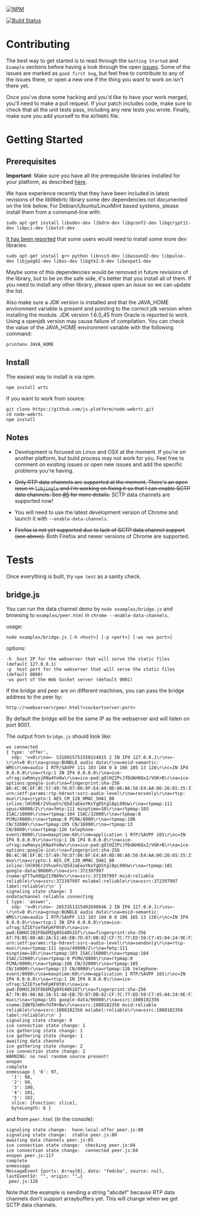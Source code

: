 [![NPM](https://nodei.co/npm/wrtc.png?downloads=true&stars=true)](https://nodei.co/npm/wrtc/)

[![Build Status](https://secure.travis-ci.org/js-platform/node-webrtc.png?branch=develop)](http://travis-ci.org/js-platform/node-webrtc)

# Contributing

The best way to get started is to read through the `Getting Started` and `Example` sections before having a look through the open [issues](https://github.com/modeswitch/node-webrtc/issues). Some of the issues are marked as `good first bug`, but feel free to contribute to any of the issues there, or open a new one if the thing you want to work on isn't there yet.

Once you've done some hacking and you'd like to have your work merged, you'll need to make a pull request. If your patch includes code, make sure to check that all the unit tests pass, including any new tests you wrote. Finally, make sure you add yourself to the `AUTHORS` file.

# Getting Started

## Prerequisites

**Important**: Make sure you have all the prerequisite libraries installed for your platform, as described [here](http://www.webrtc.org/reference/getting-started/prerequisite-sw).

We have experience recently that they have been included in latest revisions of the libWebrtc library some dev dependencies not documented on the link below. For Debian/Ubuntu/LinuxMint based systems, please install them from a command-line with:

````
sudo apt-get install libudev-dev libdrm-dev libgconf2-dev libgcrypt11-dev libpci-dev libxtst-dev
````

[It has been reported](https://github.com/js-platform/node-webrtc/pull/75#issuecomment-35166221) that some users would need to install some more dev libraries:

````
sudo apt-get install g++ python libnss3-dev libasound2-dev libpulse-dev libjpeg62-dev libxv-dev libgtk2.0-dev libexpat1-dev
````

Maybe some of this dependencies would be removed in future revisions of the library, but to be on the safe side, it's better that you install all of them. If you need to install any other library, please open an issue so we can update the list.

Also make sure a JDK version is installed and that the JAVA_HOME environment variable is present and pointing to the correct jdk version when installing the module. JDK version 1.6.0_45 from Oracle is reported to work. Using a openjdk version may cause failure of compilation. You can check the value of the JAVA_HOME environment variable with the following command:

````
printenv JAVA_HOME
````

## Install

The easiest way to install is via npm:

````
npm install wrtc
````

If you want to work from source:

````
git clone https://github.com/js-platform/node-webrtc.git
cd node-webrtc
npm install
````

## Notes

* Development is focused on Linux and OSX at the moment. If you're on another platform, but build process may not work for you. Feel free to comment on existing issues or open new issues and add the specific problems you're having.

* ~~Only RTP data channels are supported at the moment. There's an open issue in `libjingle` and I'm working on fixing it so that I can enable SCTP data channels. See [#5](https://github.com/modeswitch/node-webrtc/issues/5) for more details.~~ SCTP data channels are supported now!

* You will need to use the latest development version of Chrome and launch it with `--enable-data-channels`.

* ~~Firefox is not yet supported due to lack of SCTP data channel support (see above).~~ Both Firefox and newer versions of Chrome are supported.

# Tests

Once everything is built, try `npm test` as a sanity check.

## bridge.js
You can run the data channel demo by `node examples/bridge.js` and browsing to `examples/peer.html` in `chrome --enable-data-channels`.

usage:
````
node examples/bridge.js [-h <host>] [-p <port>] [-ws <ws port>]
````
options:
````
-h  host IP for the webserver that will serve the static files (default 127.0.0.1)
-p  host port for the webserver that will serve the static files (default 8080)
-ws port of the Web Socket server (default 9001)
````

If the bridge and peer are on different machines, you can pass the bridge address to the peer by: 
````
http://<webserver>/peer.html?<sockertserver:port>
````
By default the bridge will be the same IP as the webserver and will listen on port 9001.

The output from `bridge.js` should look like:
````
ws connected
{ type: 'offer',
  sdp: 'v=0\r\no=- 5318025751550154815 2 IN IP4 127.0.0.1\r\ns=-\r\nt=0 0\r\na=group:BUNDLE audio data\r\na=msid-semantic: WMS\r\nm=audio 1 RTP/SAVPF 111 103 104 0 8 106 105 13 126\r\nc=IN IP4 0.0.0.0\r\na=rtcp:1 IN IP4 0.0.0.0\r\na=ice-ufrag:swRmnysjKNa4Yo0w\r\na=ice-pwd:gOlHZ2PcJfDdAH6Qx2/VGK+B\r\na=ice-options:google-ice\r\na=fingerprint:sha-256 B6:4C:9E:EF:8C:57:49:70:D7:06:8F:E4:A9:8D:06:A6:56:E4:AA:06:26:65:35:37:44:88:94:5D:13:F8:39:EB\r\na=setup:actpass\r\na=mid:audio\r\na=extmap:1 urn:ietf:params:rtp-hdrext:ssrc-audio-level\r\na=recvonly\r\na=rtcp-mux\r\na=crypto:1 AES_CM_128_HMAC_SHA1_80 inline:lHlR9Er2VhuoFn/Q5dJaEeoYKxYgDStgl8pL99Uw\r\na=rtpmap:111 opus/48000/2\r\na=fmtp:111 minptime=10\r\na=rtpmap:103 ISAC/16000\r\na=rtpmap:104 ISAC/32000\r\na=rtpmap:0 PCMU/8000\r\na=rtpmap:8 PCMA/8000\r\na=rtpmap:106 CN/32000\r\na=rtpmap:105 CN/16000\r\na=rtpmap:13 CN/8000\r\na=rtpmap:126 telephone-event/8000\r\na=maxptime:60\r\nm=application 1 RTP/SAVPF 101\r\nc=IN IP4 0.0.0.0\r\na=rtcp:1 IN IP4 0.0.0.0\r\na=ice-ufrag:swRmnysjKNa4Yo0w\r\na=ice-pwd:gOlHZ2PcJfDdAH6Qx2/VGK+B\r\na=ice-options:google-ice\r\na=fingerprint:sha-256 B6:4C:9E:EF:8C:57:49:70:D7:06:8F:E4:A9:8D:06:A6:56:E4:AA:06:26:65:35:37:44:88:94:5D:13:F8:39:EB\r\na=setup:actpass\r\na=mid:data\r\na=sendrecv\r\nb=AS:30\r\na=rtcp-mux\r\na=crypto:1 AES_CM_128_HMAC_SHA1_80 inline:lHlR9Er2VhuoFn/Q5dJaEeoYKxYgDStgl8pL99Uw\r\na=rtpmap:101 google-data/90000\r\na=ssrc:372397997 cname:qfTTwddQpZ1YNA9v\r\na=ssrc:372397997 msid:reliable reliable\r\na=ssrc:372397997 mslabel:reliable\r\na=ssrc:372397997 label:reliable\r\n' }
signaling state change: 3
ondatachannel reliable connecting
{ type: 'answer',
  sdp: 'v=0\r\no=- 2653351315402696646 2 IN IP4 127.0.0.1\r\ns=-\r\nt=0 0\r\na=group:BUNDLE audio data\r\na=msid-semantic: WMS\r\nm=audio 1 RTP/SAVPF 111 103 104 0 8 106 105 13 126\r\nc=IN IP4 0.0.0.0\r\na=rtcp:1 IN IP4 0.0.0.0\r\na=ice-ufrag:SZIEfsefmFpKF0t0\r\na=ice-pwd:E0HUC20ZF8bEMZg0XS48h2Gf\r\na=fingerprint:sha-256 A7:78:B5:08:A8:2A:51:A6:EB:7D:87:DB:82:CF:7C:77:ED:59:C7:45:84:24:9E:F3:CA:18:80:33:66:6C:DE:DC\r\na=setup:active\r\na=mid:audio\r\na=extmap:1 urn:ietf:params:rtp-hdrext:ssrc-audio-level\r\na=sendonly\r\na=rtcp-mux\r\na=rtpmap:111 opus/48000/2\r\na=fmtp:111 minptime=10\r\na=rtpmap:103 ISAC/16000\r\na=rtpmap:104 ISAC/32000\r\na=rtpmap:0 PCMU/8000\r\na=rtpmap:8 PCMA/8000\r\na=rtpmap:106 CN/32000\r\na=rtpmap:105 CN/16000\r\na=rtpmap:13 CN/8000\r\na=rtpmap:126 telephone-event/8000\r\na=maxptime:60\r\nm=application 1 RTP/SAVPF 101\r\nc=IN IP4 0.0.0.0\r\na=rtcp:1 IN IP4 0.0.0.0\r\na=ice-ufrag:SZIEfsefmFpKF0t0\r\na=ice-pwd:E0HUC20ZF8bEMZg0XS48h2Gf\r\na=fingerprint:sha-256 A7:78:B5:08:A8:2A:51:A6:EB:7D:87:DB:82:CF:7C:77:ED:59:C7:45:84:24:9E:F3:CA:18:80:33:66:6C:DE:DC\r\na=setup:active\r\na=mid:data\r\na=sendrecv\r\nb=AS:30\r\na=rtcp-mux\r\na=rtpmap:101 google-data/90000\r\na=ssrc:1808182356 cname:ZdW7DJmRn7UTH+Bw\r\na=ssrc:1808182356 msid:reliable reliable\r\na=ssrc:1808182356 mslabel:reliable\r\na=ssrc:1808182356 label:reliable\r\n' }
signaling state change: 0
ice connection state change: 1
ice gathering state change: 1
ice gathering state change: 1
awaiting data channels
ice gathering state change: 2
ice connection state change: 2
WARNING: no real random source present!
onopen
complete
onmessage { '0': 97,
  '1': 98,
  '2': 99,
  '3': 100,
  '4': 101,
  '5': 102,
  slice: [Function: slice],
  byteLength: 6 }
````

and from `peer.html` (in the console):
````
signaling state change:  have-local-offer peer.js:80
signaling state change:  stable peer.js:80
awaiting data channels peer.js:65
ice connection state change:  checking peer.js:84
ice connection state change:  connected peer.js:84
onopen peer.js:117
complete
onmessage
MessageEvent {ports: Array[0], data: "fedcba", source: null, lastEventId: "", origin: ""…}
 peer.js:128
````

Note that the example is sending a string "abcdef" because RTP data channels don't support arraybuffers yet. This will change when we get SCTP data channels.
